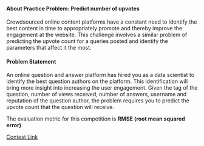 #### About Practice Problem: Predict number of upvotes
Crowdsourced online content platforms have a constant need to identify the best content in time to appropriately promote and thereby improve the engagement at the website. This challenge involves a similar problem of predicting the upvote count for a queries posted and identify the parameters that affect it the most.

#### Problem Statement
An online question and answer platform has hired you as a data scientist to identify the best question authors on the platform. This identification will bring more insight into increasing the user engagement. Given the tag of the question, number of views received, number of answers, username and reputation of the question author, the problem requires you to predict the upvote count that the question will receive.

The evaluation metric for this competition is **RMSE (root mean squared error)**

[Contest Link](https://datahack.analyticsvidhya.com/contest/enigma-codefest-machine-learning-1/)